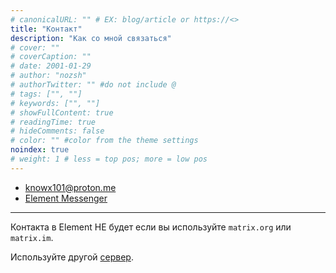 ```yaml
---
# canonicalURL: "" # EX: blog/article or https://<>
title: "Контакт"
description: "Как со мной связаться"
# cover: ""
# coverCaption: ""
# date: 2001-01-29
# author: "nozsh"
# authorTwitter: "" #do not include @
# tags: ["", ""]
# keywords: ["", ""]
# showFullContent: true
# readingTime: true
# hideComments: false
# color: "" #color from the theme settings
noindex: true
# weight: 1 # less = top pos; more = low pos 
---
```


- knowx101@proton.me
- [Element Messenger](https://github.com/element-hq?sl)

---

Контакта в Element НЕ будет если вы используйте `matrix.org` или `matrix.im`.

Используйте другой [сервер](https://servers.joinmatrix.org/?sl).